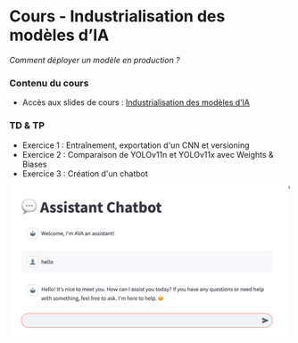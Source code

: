 # Cours - Industrialisation des modèles d’IA

*Comment déployer un modèle en production ?*

### Contenu du cours

- Accès aux slides de cours : [Industrialisation des modèles d’IA](https://www.canva.com/design/DAGeRV2CWus/5yr41vng61fwADz9HveWgQ/view?utm_content=DAGeRV2CWus&utm_campaign=designshare&utm_medium=link2&utm_source=uniquelinks&utlId=h4b276b8610)

### TD & TP

- Exercice 1 : Entraînement, exportation d'un CNN et versioning
- Exercice 2 : Comparaison de YOLOv11n et YOLOv11x avec Weights & Biases
- Exercice 3 : Création d'un chatbot

![Chatbot Overview](assets/chatbot.png)
